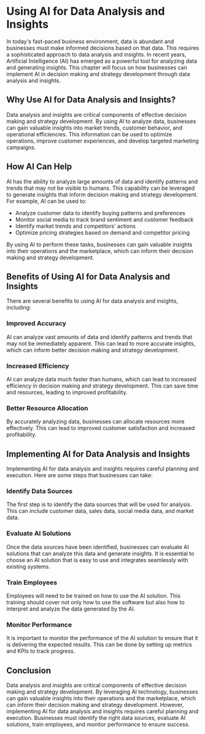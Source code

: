 Using AI for Data Analysis and Insights
===============================================================================================================

In today's fast-paced business environment, data is abundant and businesses must make informed decisions based on that data. This requires a sophisticated approach to data analysis and insights. In recent years, Artificial Intelligence (AI) has emerged as a powerful tool for analyzing data and generating insights. This chapter will focus on how businesses can implement AI in decision making and strategy development through data analysis and insights.

Why Use AI for Data Analysis and Insights?
------------------------------------------

Data analysis and insights are critical components of effective decision making and strategy development. By using AI to analyze data, businesses can gain valuable insights into market trends, customer behavior, and operational efficiencies. This information can be used to optimize operations, improve customer experiences, and develop targeted marketing campaigns.

How AI Can Help
---------------

AI has the ability to analyze large amounts of data and identify patterns and trends that may not be visible to humans. This capability can be leveraged to generate insights that inform decision making and strategy development. For example, AI can be used to:

* Analyze customer data to identify buying patterns and preferences
* Monitor social media to track brand sentiment and customer feedback
* Identify market trends and competitors' actions
* Optimize pricing strategies based on demand and competitor pricing

By using AI to perform these tasks, businesses can gain valuable insights into their operations and the marketplace, which can inform their decision making and strategy development.

Benefits of Using AI for Data Analysis and Insights
---------------------------------------------------

There are several benefits to using AI for data analysis and insights, including:

### Improved Accuracy

AI can analyze vast amounts of data and identify patterns and trends that may not be immediately apparent. This can lead to more accurate insights, which can inform better decision making and strategy development.

### Increased Efficiency

AI can analyze data much faster than humans, which can lead to increased efficiency in decision making and strategy development. This can save time and resources, leading to improved profitability.

### Better Resource Allocation

By accurately analyzing data, businesses can allocate resources more effectively. This can lead to improved customer satisfaction and increased profitability.

Implementing AI for Data Analysis and Insights
----------------------------------------------

Implementing AI for data analysis and insights requires careful planning and execution. Here are some steps that businesses can take:

### Identify Data Sources

The first step is to identify the data sources that will be used for analysis. This can include customer data, sales data, social media data, and market data.

### Evaluate AI Solutions

Once the data sources have been identified, businesses can evaluate AI solutions that can analyze this data and generate insights. It is essential to choose an AI solution that is easy to use and integrates seamlessly with existing systems.

### Train Employees

Employees will need to be trained on how to use the AI solution. This training should cover not only how to use the software but also how to interpret and analyze the data generated by the AI.

### Monitor Performance

It is important to monitor the performance of the AI solution to ensure that it is delivering the expected results. This can be done by setting up metrics and KPIs to track progress.

Conclusion
----------

Data analysis and insights are critical components of effective decision making and strategy development. By leveraging AI technology, businesses can gain valuable insights into their operations and the marketplace, which can inform their decision making and strategy development. However, implementing AI for data analysis and insights requires careful planning and execution. Businesses must identify the right data sources, evaluate AI solutions, train employees, and monitor performance to ensure success.
